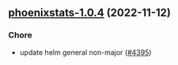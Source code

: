 

## [phoenixstats-1.0.4](https://github.com/truecharts/charts/compare/phoenixstats-1.0.3...phoenixstats-1.0.4) (2022-11-12)

### Chore

- update helm general non-major ([#4395](https://github.com/truecharts/charts/issues/4395))
  
  